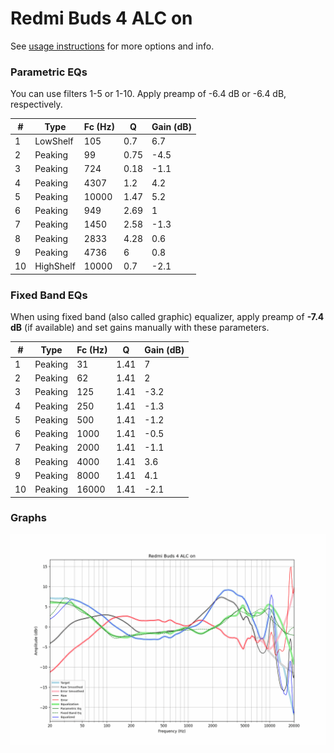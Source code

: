 # Redmi Buds 4 ALC on
See [usage instructions](https://github.com/jaakkopasanen/AutoEq#usage) for more options and info.

### Parametric EQs
You can use filters 1-5 or 1-10. Apply preamp of -6.4 dB or -6.4 dB, respectively.

|   # | Type      |   Fc (Hz) |    Q |   Gain (dB) |
|-----|-----------|-----------|------|-------------|
|   1 | LowShelf  |       105 | 0.7  |         6.7 |
|   2 | Peaking   |        99 | 0.75 |        -4.5 |
|   3 | Peaking   |       724 | 0.18 |        -1.1 |
|   4 | Peaking   |      4307 | 1.2  |         4.2 |
|   5 | Peaking   |     10000 | 1.47 |         5.2 |
|   6 | Peaking   |       949 | 2.69 |         1   |
|   7 | Peaking   |      1450 | 2.58 |        -1.3 |
|   8 | Peaking   |      2833 | 4.28 |         0.6 |
|   9 | Peaking   |      4736 | 6    |         0.8 |
|  10 | HighShelf |     10000 | 0.7  |        -2.1 |

### Fixed Band EQs
When using fixed band (also called graphic) equalizer, apply preamp of **-7.4 dB** (if available) and set gains manually with these parameters.

|   # | Type    |   Fc (Hz) |    Q |   Gain (dB) |
|-----|---------|-----------|------|-------------|
|   1 | Peaking |        31 | 1.41 |         7   |
|   2 | Peaking |        62 | 1.41 |         2   |
|   3 | Peaking |       125 | 1.41 |        -3.2 |
|   4 | Peaking |       250 | 1.41 |        -1.3 |
|   5 | Peaking |       500 | 1.41 |        -1.2 |
|   6 | Peaking |      1000 | 1.41 |        -0.5 |
|   7 | Peaking |      2000 | 1.41 |        -1.1 |
|   8 | Peaking |      4000 | 1.41 |         3.6 |
|   9 | Peaking |      8000 | 1.41 |         4.1 |
|  10 | Peaking |     16000 | 1.41 |        -2.1 |

### Graphs
![](./Redmi%20Buds%204%20ALC%20on.png)
